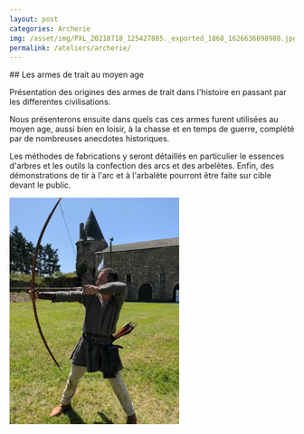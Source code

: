 ```yaml
---
layout: post
categories: Archerie
img: /asset/img/PXL_20210718_125427885._exported_1868_1626636098988.jpg
permalink: /ateliers/archerie/
---
```

<div class="col col-lg-5">
## Les armes de trait au moyen age

Présentation des origines des armes de trait dans l'histoire en passant par les differentes civilisations.

Nous présenterons ensuite dans quels cas ces armes furent utilisées au moyen age, aussi bien en loisir, à la chasse et en temps de guerre, complété par de nombreuses anecdotes historiques.

Les méthodes de fabrications y seront détaillés en particulier le essences d'arbres et les outils la confection des arcs et des arbelètes.
Enfin, des démonstrations de tir à l'arc et à l'arbalète pourront être faite sur cible devant le public.
</div>

<div class="col-md-auto">
    <img src="/asset/img/PXL_20210718_125427885._exported_1868_1626636098988.jpg" class="rounded float-end" alt="..." width="300" height="400">
</div>
